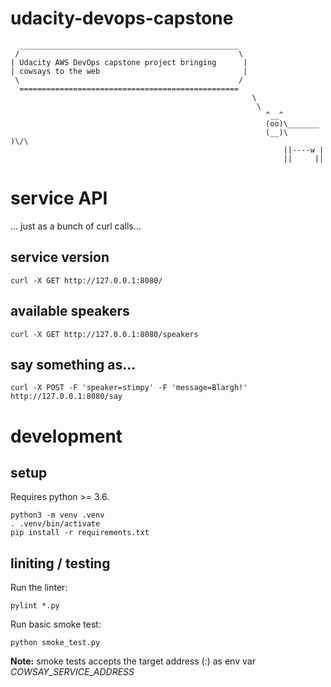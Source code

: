 # udacity-devops-capstone

```
  _________________________________________________
 /                                                 \
| Udacity AWS DevOps capstone project bringing      |
| cowsays to the web                                |
 \                                                 /
  =================================================
                                                      \
                                                       \
                                                         ^__^
                                                         (oo)\_______
                                                         (__)\       )\/\
                                                             ||----w |
                                                             ||     ||
```

# service API

... just as a bunch of curl calls...

## service version

```
curl -X GET http://127.0.0.1:8080/
```

## available speakers

```
curl -X GET http://127.0.0.1:8080/speakers
```

## say something as...

```
curl -X POST -F 'speaker=stimpy' -F 'message=Blargh!' http://127.0.0.1:8080/say
```

# development

## setup

Requires python >= 3.6.

```
python3 -m venv .venv
. .venv/bin/activate
pip install -r requirements.txt
```

## liniting / testing

Run the linter:

```
pylint *.py
```

Run basic smoke test:
```
python smoke_test.py
```

**Note:** smoke tests accepts the target address (<host>:<port>) as env var _COWSAY_SERVICE_ADDRESS_